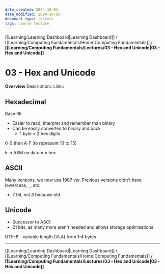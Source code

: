 ```yaml
---
date_created: 2024-10-03
date_modified: 2024-10-03
document_type: lecture
tags: course lecture
---
```

[[Learning/Learning Dashboard|Learning Dashboard]] / [[Learning/Computing Fundamentals/Home|Computing Fundamentals]] / **[[Learning/Computing Fundamentals/Lectures/03 - Hex and Unicode|03 - Hex and Unicode]]**
# 03 - Hex and Unicode
**Overview**
Description:: 
Link:: 

## Hexadecimal

Base-16
- Easier to read, interpret and remember than binary
- Can be easily converted to binary and back
	- 1 byte = 2 hex digits

0-9 then A-F (to represent 10 to 15)

`h` in ASM on datum = hex

## ASCII

Many versions, we now use 1987 ver. Previous versions didn't have lowercase, `_`, etc.

- 7 bit, not 8 because old

## Unicode

- Successor to ASCII
- 21 bits, as many more aren't needed and allows storage optimisations

UTF-8 - variable length (VLA) from 1-4 bytes

---
[[Learning/Learning Dashboard|Learning Dashboard]] / [[Learning/Computing Fundamentals/Home|Computing Fundamentals]] / **[[Learning/Computing Fundamentals/Lectures/03 - Hex and Unicode|03 - Hex and Unicode]]**

